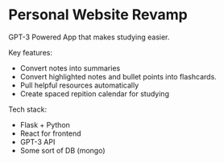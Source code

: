 # Personal Website Revamp

GPT-3 Powered App that makes studying easier.

Key features:

- Convert notes into summaries
- Convert highlighted notes and bullet points into flashcards.
- Pull helpful resources automatically
- Create spaced repition calendar for studying

Tech stack:

- Flask + Python
- React for frontend
- GPT-3 API
- Some sort of DB (mongo)